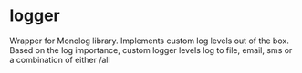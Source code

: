 # logger
Wrapper for Monolog library. Implements custom log levels out of the box. 
Based on the log importance, custom logger levels log to file, email, sms or
a combination of either /all
